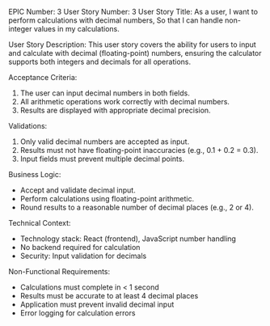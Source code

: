 EPIC Number: 3
User Story Number: 3
User Story Title: As a user, I want to perform calculations with decimal numbers, So that I can handle non-integer values in my calculations.

User Story Description: This user story covers the ability for users to input and calculate with decimal (floating-point) numbers, ensuring the calculator supports both integers and decimals for all operations.

Acceptance Criteria:
1. The user can input decimal numbers in both fields.
2. All arithmetic operations work correctly with decimal numbers.
3. Results are displayed with appropriate decimal precision.

Validations:
1. Only valid decimal numbers are accepted as input.
2. Results must not have floating-point inaccuracies (e.g., 0.1 + 0.2 = 0.3).
3. Input fields must prevent multiple decimal points.

Business Logic:
- Accept and validate decimal input.
- Perform calculations using floating-point arithmetic.
- Round results to a reasonable number of decimal places (e.g., 2 or 4).

Technical Context:
- Technology stack: React (frontend), JavaScript number handling
- No backend required for calculation
- Security: Input validation for decimals

Non-Functional Requirements:
- Calculations must complete in < 1 second
- Results must be accurate to at least 4 decimal places
- Application must prevent invalid decimal input
- Error logging for calculation errors
